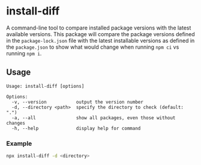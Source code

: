 # install-diff

A command-line tool to compare installed package versions with the latest available versions.
This package will compare the package versions defined in the `package-lock.json` file with the latest installable versions as defined in the `package.json` to show what would change when running `npm ci` vs running `npm i`.

## Usage

```
Usage: install-diff [options]

Options:
  -v, --version           output the version number
  -d, --directory <path>  specify the directory to check (default: ".")
  -a, --all               show all packages, even those without changes
  -h, --help              display help for command
```

### Example

```bash
npx install-diff -d <directory>
```
